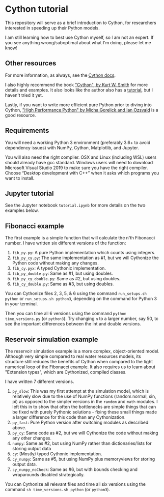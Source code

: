# Cython tutorial
This repository will serve as a brief introduction to Cython, for researchers interested in speeding up their Python models. 

I am still learning how to best use Cython myself, so I am not an expert. If you see anything wrong/suboptimal about what I'm doing, please let me know!

## Other resources
For more information, as always, see the [Cython docs](https://cython.readthedocs.io/en/latest/). 

I also highly recommend the book ["Cython", by Kurt W. Smith](https://www.oreilly.com/library/view/cython/9781491901731/) for more details and examples. It also looks like the author also has a [tutorial](https://github.com/kwmsmith/scipy-2017-cython-tutorial), but I haven't tried it yet.

Lastly, if you want to write more efficient pure Python prior to diving into Cython, ["High Performance Python" by Micha Gorelick and Ian Ozsvald](https://www.oreilly.com/library/view/high-performance-python/9781492055013/) is a good resource.

## Requirements
You will need a working Python 3 environment (preferably 3.6+ to avoid dependency issues) with NumPy, Cython, Matplotlib, and Jupyter.

You will also need the right compiler. OSX and Linux (including WSL) users should already have gcc standard. Windows users will need to download Microsoft Visual Studio 2019 to make sure you have the right compiler. Choose “Desktop development with C++” when it asks which programs you want to install.

## Jupyter tutorial
See the Jupyter notebook ``tutorial.ipynb`` for more details on the two examples below.

## Fibonacci example
The first example is a simple function that will calculate the n'th Fibonacci number. I have written six different versions of the function:

1. ``fib_py.py``: A pure Python implementation which counts using integers.
1. ``fib_py_cy.py``: The same implementation as #1, but we will Cythonize the Python code without making any changes.
1. ``fib_cy.pyx``: A typed Cythonic implementation.
1. ``fib_py_double.py``: Same as #1, but using doubles.
1. ``fib_py_cy_double.py``: Same as #2, but using doubles.
1. ``fib_cy_double.py``: Same as #3, but using doubles.

You can Cythonize files 2, 3, 5, & 6 using the command ``run_setups.sh python`` or ``run_setups.sh python3``, depending on the command for Python 3 in your terminal.

Then you can time all 6 versions using the command ``python time_versions.py`` (or ``python3``). Try changing ``n`` to a larger number, say 50, to see the important differences between the int and double versions.

## Reservoir simulation example
The reservoir simulation example is a more complex, object-oriented model. Although very simple compared to real water resources models, its structure still reduces the benefits of Cython when compared to the tight numerical loop of the Fibonacci example. It also requires us to learn about "Extension types", which are Cythonized, compiled classes.

I have written 7 different versions.

1. ``py_slow``: This was my first attempt at the simulation model, which is relatively slow due to the use of NumPy functions (random.normal, sin, pi) as opposed to the simpler versions in the ``random`` and ``math`` modules. I left this in to show that often the bottlenecks are simple things that can be fixed with purely Pythonic solutions - fixing these small things made a larger difference for this code than any Cythonization.
1. ``py_fast``: Pure Python version after switching modules as described above.
1. ``py_cy``: Same code as #2, but we will Cythonize the code without making any other changes.
1. ``numpy``: Same as #2, but using NumPy rather than dictionaries/lists for storing output data
1. ``cy``: (Mostly) typed Cythonic implementation.
1. ``cy_numpy``: Same as #5, but using NumPy plus memoryviews for storing output data.
1. ``cy_numpy_noCheck``: Same as #6, but with bounds checking and wraparounds disabled strategically.

You can Cythonize all relevant files and time all six versions using the command ``sh time_versions.sh python`` (or ``python3``). 
